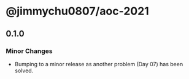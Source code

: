 # @jimmychu0807/aoc-2021

## 0.1.0

### Minor Changes

- Bumping to a minor release as another problem (Day 07) has been solved.
